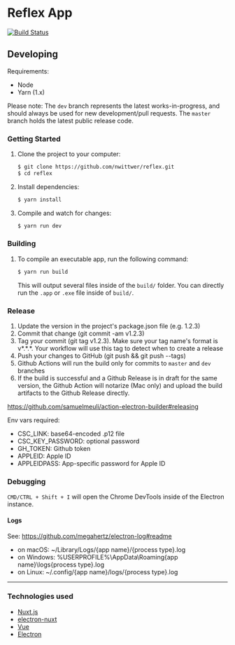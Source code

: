 # Reflex App

[![Build Status](https://travis-ci.com/nwittwer/reflex.svg?branch=dev)](https://travis-ci.com/nwittwer/reflex)

## Developing

Requirements:

- Node
- Yarn (1.x)

Please note: The `dev` branch represents the latest works-in-progress, and should always be used for new development/pull requests. The `master` branch holds the latest public release code.

### Getting Started

1. Clone the project to your computer:

   ```sh
   $ git clone https://github.com/nwittwer/reflex.git
   $ cd reflex
   ```

2. Install dependencies:

   ```sh
   $ yarn install
   ```

3. Compile and watch for changes:
   ```sh
   $ yarn run dev
   ```

### Building

1. To compile an executable app, run the following command:

   ```sh
   $ yarn run build
   ```

   This will output several files inside of the `build/` folder. You can directly run the `.app` or `.exe` file inside of `build/`.

### Release

1. Update the version in the project's package.json file (e.g. 1.2.3)
2. Commit that change (git commit -am v1.2.3)
3. Tag your commit (git tag v1.2.3). Make sure your tag name's format is v*.*.\*. Your workflow will use this tag to detect when to create a release
4. Push your changes to GitHub (git push && git push --tags)
5. Github Actions will run the build only for commits to `master` and `dev` branches
6. If the build is successful and a Github Release is in draft for the same version, the Github Action will notarize (Mac only) and upload the build artifacts to the Github Release directly.

https://github.com/samuelmeuli/action-electron-builder#releasing

Env vars required:

- CSC_LINK: base64-encoded .p12 file
- CSC_KEY_PASSWORD: optional password
- GH_TOKEN: Github token
- APPLEID: Apple ID
- APPLEIDPASS: App-specific password for Apple ID

### Debugging

`CMD/CTRL + Shift + I` will open the Chrome DevTools inside of the Electron instance.

#### Logs

See: https://github.com/megahertz/electron-log#readme

- on macOS: ~/Library/Logs/{app name}/{process type}.log
- on Windows: %USERPROFILE%\AppData\Roaming\{app name}\logs\{process type}.log
- on Linux: ~/.config/{app name}/logs/{process type}.log


---

### Technologies used

- [Nuxt.js](https://nuxtjs.org/)
- [electron-nuxt](https://github.com/michalzaq12/electron-nuxt)
- [Vue](https://vuejs.org/)
- [Electron](https://electronjs.org/)